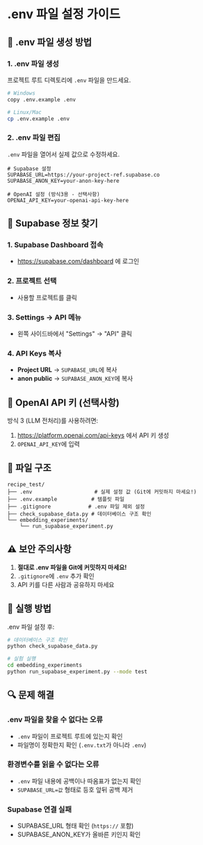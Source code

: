 # .env 파일 설정 가이드

## 🔧 .env 파일 생성 방법

### 1. .env 파일 생성
프로젝트 루트 디렉토리에 `.env` 파일을 만드세요.

```bash
# Windows
copy .env.example .env

# Linux/Mac
cp .env.example .env
```

### 2. .env 파일 편집
`.env` 파일을 열어서 실제 값으로 수정하세요.

```env
# Supabase 설정
SUPABASE_URL=https://your-project-ref.supabase.co
SUPABASE_ANON_KEY=your-anon-key-here

# OpenAI 설정 (방식3용 - 선택사항)
OPENAI_API_KEY=your-openai-api-key-here
```

## 🔑 Supabase 정보 찾기

### 1. Supabase Dashboard 접속
- https://supabase.com/dashboard 에 로그인

### 2. 프로젝트 선택
- 사용할 프로젝트를 클릭

### 3. Settings → API 메뉴
- 왼쪽 사이드바에서 "Settings" → "API" 클릭

### 4. API Keys 복사
- **Project URL** → `SUPABASE_URL`에 복사
- **anon public** → `SUPABASE_ANON_KEY`에 복사

## 🤖 OpenAI API 키 (선택사항)

방식 3 (LLM 전처리)를 사용하려면:

1. https://platform.openai.com/api-keys 에서 API 키 생성
2. `OPENAI_API_KEY`에 입력

## 📂 파일 구조

```
recipe_test/
├── .env                    # 실제 설정 값 (Git에 커밋하지 마세요!)
├── .env.example           # 템플릿 파일
├── .gitignore            # .env 파일 제외 설정
├── check_supabase_data.py # 데이터베이스 구조 확인
└── embedding_experiments/
    └── run_supabase_experiment.py
```

## ⚠️ 보안 주의사항

1. **절대로 .env 파일을 Git에 커밋하지 마세요!**
2. `.gitignore`에 `.env` 추가 확인
3. API 키를 다른 사람과 공유하지 마세요

## 🚀 실행 방법

.env 파일 설정 후:

```bash
# 데이터베이스 구조 확인
python check_supabase_data.py

# 실험 실행
cd embedding_experiments
python run_supabase_experiment.py --mode test
```

## 🔍 문제 해결

### .env 파일을 찾을 수 없다는 오류
- `.env` 파일이 프로젝트 루트에 있는지 확인
- 파일명이 정확한지 확인 (`.env.txt`가 아니라 `.env`)

### 환경변수를 읽을 수 없다는 오류
- `.env` 파일 내용에 공백이나 따옴표가 없는지 확인
- `SUPABASE_URL=값` 형태로 등호 앞뒤 공백 제거

### Supabase 연결 실패
- SUPABASE_URL 형태 확인 (`https://` 포함)
- SUPABASE_ANON_KEY가 올바른 키인지 확인